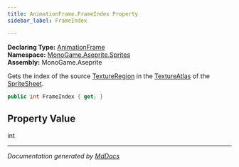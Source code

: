 ```yaml
---
title: AnimationFrame.FrameIndex Property
sidebar_label: FrameIndex

---
```


**Declaring Type:** [AnimationFrame](../)  
**Namespace:** [MonoGame.Aseprite.Sprites](../../)  
**Assembly:** MonoGame.Aseprite

Gets the index of the source [TextureRegion](TextureRegion.md) in the [TextureAtlas](../../TextureAtlas/) of the [SpriteSheet](../../SpriteSheet/).

```csharp
public int FrameIndex { get; }
```

## Property Value

int

___

*Documentation generated by [MdDocs](https://github.com/ap0llo/mddocs)*
